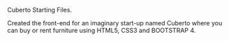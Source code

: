 Cuberto Starting Files.

Created the front-end for an imaginary start-up named Cuberto where you can buy or rent furniture using HTML5, CSS3 and BOOTSTRAP 4.
